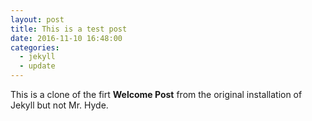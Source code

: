 ```yaml
---
layout: post
title: This is a test post
date: 2016-11-10 16:48:00
categories:
  - jekyll
  - update
---
```



This is a clone of the firt **Welcome Post** from the original installation of Jekyll but not Mr. Hyde.
